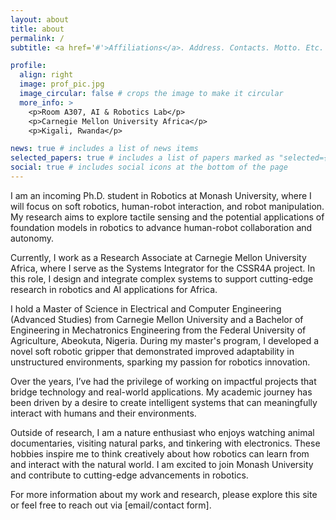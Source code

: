 ```yaml
---
layout: about
title: about
permalink: /
subtitle: <a href='#'>Affiliations</a>. Address. Contacts. Motto. Etc.

profile:
  align: right
  image: prof_pic.jpg
  image_circular: false # crops the image to make it circular
  more_info: >
    <p>Room A307, AI & Robotics Lab</p>
    <p>Carnegie Mellon University Africa</p>
    <p>Kigali, Rwanda</p>

news: true # includes a list of news items
selected_papers: true # includes a list of papers marked as "selected={true}"
social: true # includes social icons at the bottom of the page
---
```

<!-- 
# Write your biography here. Tell the world about yourself. Link to your favorite [subreddit](http://reddit.com). You can put a picture in, too. The code is already in, just name your picture `prof_pic.jpg` and put it in the `img/` folder.

# Put your address / P.O. box / other info right below your picture. You can also disable any of these elements by editing `profile` property of the YAML header of your `_pages/about.md`. Edit `_bibliography/papers.bib` and Jekyll will render your [publications page](/al-folio/publications/) automatically.

# Link to your social media connections, too. This theme is set up to use [Font Awesome icons](https://fontawesome.com/) and [Academicons](https://jpswalsh.github.io/academicons/), like the ones below. Add your Facebook, Twitter, LinkedIn, Google Scholar, or just disable all of them. 

# I am a Research Associate in Robotics at Carnegie Mellon University Africa, with a research focus on Human Robot Interaction and Soft Robotics, I am passionate about developing robots which can interact with humans in a culturally-competent manner.

# I holds a Bachelor of Engineering Degree in Mechattronics Engineering from Federal University of Agriculture, Abeokuta, Nigeria and a Master of Science - Advanced Studies in Electrical and Computer Engineering from Carnegie Mellon University. [Optional: Add a sentence about awards, fellowships, or notable achievements.]

# Outside of research, I am an avid video gamer, and enjoy exploring the intersection of technology and human life.

# For more information about my work, please explore the [Research] and [Publications] sections of this site, or reach out via email. -->
I am an incoming Ph.D. student in Robotics at Monash University, where I will focus on soft robotics, human-robot interaction, and robot manipulation. My research aims to explore tactile sensing and the potential applications of foundation models in robotics to advance human-robot collaboration and autonomy.

Currently, I work as a Research Associate at Carnegie Mellon University Africa, where I serve as the Systems Integrator for the CSSR4A project. In this role, I design and integrate complex systems to support cutting-edge research in robotics and AI applications for Africa.

I hold a Master of Science in Electrical and Computer Engineering (Advanced Studies) from Carnegie Mellon University and a Bachelor of Engineering in Mechatronics Engineering from the Federal University of Agriculture, Abeokuta, Nigeria. During my master's program, I developed a novel soft robotic gripper that demonstrated improved adaptability in unstructured environments, sparking my passion for robotics innovation.

Over the years, I’ve had the privilege of working on impactful projects that bridge technology and real-world applications. My academic journey has been driven by a desire to create intelligent systems that can meaningfully interact with humans and their environments.

Outside of research, I am a nature enthusiast who enjoys watching animal documentaries, visiting natural parks, and tinkering with electronics. These hobbies inspire me to think creatively about how robotics can learn from and interact with the natural world. I am excited to join Monash University and contribute to cutting-edge advancements in robotics.

For more information about my work and research, please explore this site or feel free to reach out via [email/contact form].